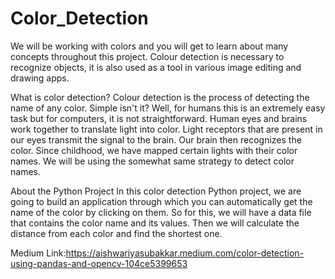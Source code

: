 # Color_Detection
We will be working with colors and you will get to learn about many concepts throughout this project. Colour detection is necessary to recognize objects, it is also used as a tool in various image editing and drawing apps.

What is color detection?
Colour detection is the process of detecting the name of any color. Simple isn't it? Well, for humans this is an extremely easy task but for computers, it is not straightforward. Human eyes and brains work together to translate light into color. Light receptors that are present in our eyes transmit the signal to the brain. Our brain then recognizes the color. Since childhood, we have mapped certain lights with their color names. We will be using the somewhat same strategy to detect color names.

About the Python Project
In this color detection Python project, we are going to build an application through which you can automatically get the name of the color by clicking on them. So for this, we will have a data file that contains the color name and its values. Then we will calculate the distance from each color and find the shortest one.


Medium Link:https://aishwariyasubakkar.medium.com/color-detection-using-pandas-and-opencv-104ce5399653
